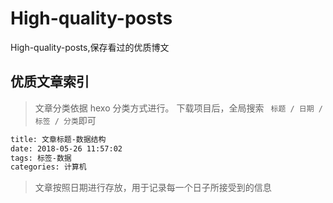 # High-quality-posts
High-quality-posts,保存看过的优质博文


## 优质文章索引

> 文章分类依据 hexo 分类方式进行。
>下载项目后，全局搜索 ` 标题 / 日期 / 标签 / 分类`即可

```bash
title: 文章标题-数据结构
date: 2018-05-26 11:57:02
tags: 标签-数据
categories: 计算机
```

> 文章按照日期进行存放，用于记录每一个日子所接受到的信息